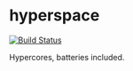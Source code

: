 # hyperspace
[![Build Status](https://travis-ci.com/andrewosh/hyperspace.svg?token=WgJmQm3Kc6qzq1pzYrkx&branch=master)](https://travis-ci.com/andrewosh/hyperspace)

Hypercores, batteries included.
